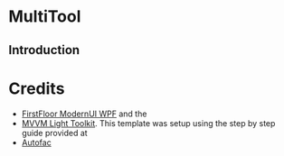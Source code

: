 # MultiTool

## Introduction

# Credits 

* [FirstFloor ModernUI WPF](https://github.com/firstfloorsoftware/mui) and the 
* [MVVM Light Toolkit](http://www.mvvmlight.net/). This template was setup using the step by step guide provided at
* [Autofac](https://autofac.org/)



